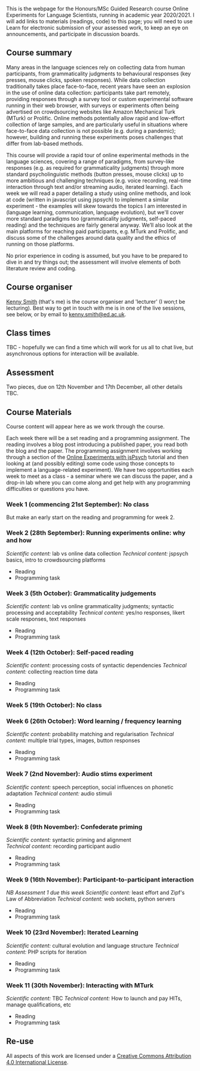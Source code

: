 This is the webpage for the Honours/MSc Guided Research course Online Experiments for Language Scientists, running in academic year 2020/2021. I will add links to materials (readings, code) to this page; you will need to use Learn for electronic submission of your assessed work, to keep an eye on announcements, and participate in discussion boards.

## Course summary

Many areas in the language sciences rely on collecting data from human participants, from grammaticality judgments to behavioural responses (key presses, mouse clicks, spoken responses). While data collection traditionally takes place face-to-face, recent years have seen an explosion in the use of online data collection: participants take part remotely, providing responses through a survey tool or custom experimental software running in their web browser, with surveys or experiments often being advertised on crowdsourcing websites like Amazon Mechanical Turk (MTurk) or Prolific. Online methods potentially allow rapid and low-effort collection of large samples, and are particularly useful in situations where face-to-face data collection is not possible (e.g. during a pandemic); however, building and running these experiments poses challenges that differ from lab-based methods.

This course will provide a rapid tour of online experimental methods in the language sciences, covering a range of paradigms, from survey-like responses (e.g. as required for grammaticality judgments) through more standard psycholinguistic methods (button presses, mouse clicks) up to more ambitious and challenging techniques (e.g. voice recording, real-time interaction through text and/or streaming audio, iterated learning). Each week we will read a paper detailing a study using online methods, and look at code (written in javascript using jspsych) to implement a similar experiment - the examples will skew towards the topics I am interested in (language learning, communication, language evolution), but we'll cover more standard paradigms too (grammaticality judgments, self-paced reading) and the techniques are fairly general anyway. We’ll also look at the main platforms for reaching paid participants, e.g. MTurk and Prolific, and discuss some of the challenges around data quality and the ethics of running on those platforms.

No prior experience in coding is assumed, but you have to be prepared to dive in and try things out; the assessment will involve elements of both literature review and coding.

## Course organiser

[Kenny Smith](http://www.lel.ed.ac.uk/~kenny/) (that's me) is the course organiser and 'lecturer' (I won;t be lecturing). Best way to get in touch with me is in one of the live sessions, see below, or by email to [kenny.smith@ed.ac.uk](mailto:kenny.smith@ed.ac.uk).

## Class times 

TBC - hopefully we can find a time which will work for us all to chat live, but asynchronous options for interaction will be available.

## Assessment

Two pieces, due on 12th November and 17th December, all other details TBC.

## Course Materials

Course content will appear here as we work through the course.

Each week there will be a set reading and a programming assignment. The reading involves a blog post introducing a published paper, you read both the blog and the paper. The programming assignment involves working through a section of the [Online Experiments with jsPsych](https://softdev.ppls.ed.ac.uk/online_experiments/index.html) tutorial and then looking at (and possibly editing) some code using those concepts to implement a language-related experiment). We have two opportunities each week to meet as a class - a seminar where we can discuss the paper, and a drop-in lab where you can come along and get help with any programming difficulties or questions you have.

### Week 1 (commencing 21st September): No class

But make an early start on the reading and programming for week 2.

### Week 2 (28th September): Running experiments online: why and how

*Scientific content:* lab vs online data collection
*Technical content:* jspsych basics, intro to crowdsourcing platforms
- Reading
- Programming task

### Week 3 (5th October): Grammaticality judgements
*Scientific content:* lab vs online grammaticality judgments; syntactic processing and acceptability
*Technical content:* yes/no responses, likert scale responses, text responses
- Reading
- Programming task

### Week 4 (12th October): Self-paced reading
*Scientific content:* processing costs of syntactic dependencies
*Technical content:* collecting reaction time data
- Reading
- Programming task

### Week 5 (19th October): No class

### Week 6 (26th October): Word learning / frequency learning
*Scientific content:* probability matching and regularisation
*Technical content:* multiple trial types, images, button responses
- Reading
- Programming task

### Week 7 (2nd November): Audio stims experiment

*Scientific content:* speech perception, social influences on phonetic adaptation
*Technical content:* audio stimuli
- Reading
- Programming task
								
### Week 8 (9th November): Confederate priming

*Scientific content:* syntactic priming and alignment<br>
*Technical content:*  recording participant audio
- Reading
- Programming task

### Week 9 (16th November): Participant-to-participant interaction
*NB Assessment 1 due this week*
*Scientific content:* least effort and Zipf's Law of Abbreviation
*Technical content:* web sockets, python servers
- Reading
- Programming task

### Week 10 (23rd November): Iterated Learning
*Scientific content:* cultural evolution and language structure
*Technical content:* PHP scripts for iteration
- Reading
- Programming task

### Week 11 (30th November): Interacting with MTurk
*Scientific content:* TBC
*Technical content:* How to launch and pay HITs, manage qualifications, etc
- Reading
- Programming task

## Re-use

All aspects of this work are licensed under a [Creative Commons Attribution 4.0 International License](http://creativecommons.org/licenses/by/4.0/).


